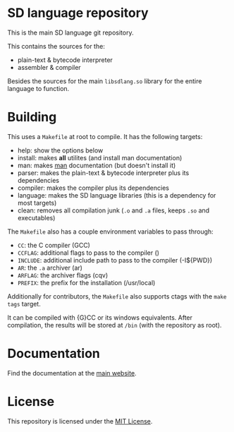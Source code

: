 # SD language repository

This is the main SD language git repository.

This contains the sources for the:

- plain-text & bytecode interpreter
- assembler & compiler

Besides the sources for the main `libsdlang.so` library for the entire language to function.

# Building

This uses a `Makefile` at root to compile. It has the following targets:

- help: show the options below
- install: makes **all** utilites (and install man documentation)
- man: makes [man](https://en.wikipedia.org/wiki/Man_page) documentation (but doesn't install it)
- parser: makes the plain-text & bytecode interpreter plus its dependencies
- compiler: makes the compiler plus its dependencies
- language: makes the SD language libraries (this is a dependency for most targets)
- clean: removes all compilation junk (`.o` and `.a` files, keeps `.so` and executables)

The `Makefile` also has a couple environment variables to pass through:

[FLAG]: [EXPLANATION] (DEFAULT)

- `CC`: the C compiler (GCC)
- `CCFLAG`: additional flags to pass to the compiler ()
- `INCLUDE`: additional include path to pass to the compiler (-I${PWD})
- `AR`: the `.a` archiver (ar)
- `ARFLAG`: the archiver flags (cqv)
- `PREFIX`: the prefix for the installation (/usr/local)

Additionally for contributors, the `Makefile` also supports ctags with the `make tags` target.

It can be compiled with {G}CC or its windows equivalents.
After compilation, the results will be stored at `/bin` (with the repository as root).

# Documentation

Find the documentation at the [main website](https://matthmr.github.io/docs.sd).

# License

This repository is licensed under the [MIT License](https://opensource.org/licenses/MIT).
